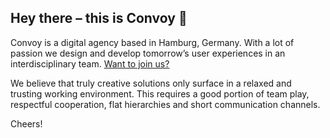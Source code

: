 ## Hey there – this is Convoy 👋

Convoy is a digital agency based in Hamburg, Germany. With a lot of passion we design and develop tomorrow’s user experiences in an interdisciplinary team. [Want to join us?](https://www.convoyinteractive.com/de/jobs)

We believe that truly creative solutions only surface in a relaxed and trusting working environment. This requires a good portion of team play, respectful cooperation, flat hierarchies and short communication channels.

Cheers!
